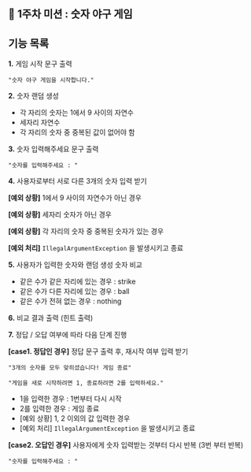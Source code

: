 ## :paperclip: 1주차 미션 : 숫자 야구 게임

## 기능 목록

**1.** 게임 시작 문구 출력

   `"숫자 야구 게임을 시작합니다."`

**2.** 숫자 랜덤 생성
- 각 자리의 숫자는 1에서 9 사이의 자연수
- 세자리 자연수
- 각 자리의 숫자 중 중복된 값이 없어야 함

**3.** 숫자 입력해주세요 문구 출력

   `"숫자를 입력해주세요 : "`

**4.** 사용자로부터 서로 다른 3개의 숫자 입력 받기

   **[예외 상황]** 1에서 9 사이의 자연수가 아닌 경우

   **[예외 상황]** 세자리 숫자가 아닌 경우

   **[예외 상황]** 각 자리의 숫자 중 중복된 숫자가 있는 경우

   **[예외 처리]** `IllegalArgumentException` 을 발생시키고 종료

**5.** 사용자가 입력한 숫자와 랜덤 생성 숫자 비교
- 같은 수가 같은 자리에 있는 경우 : strike
- 같은 수가 다른 자리에 있는 경우 : ball
- 같은 수가 전혀 없는 경우 : nothing

**6.** 비교 결과 출력 (힌트 출력)

**7.** 정답 / 오답 여부에 따라 다음 단계 진행

   **[case1. 정답인 경우]** 정답 문구 출력 후, 재시작 여부 입력 받기

   `"3개의 숫자를 모두 맞히셨습니다! 게임 종료"`

   `"게임을 새로 시작하려면 1, 종료하려면 2를 입력하세요."`

   - 1을 입력한 경우 : 1번부터 다시 시작
   - 2를 입력한 경우 : 게임 종료
   - [예외 상황] 1, 2 이외의 값 입력한 경우
   - [예외 처리] `IllegalArgumentException` 을 발생시키고 종료

   **[case2. 오답인 경우]** 사용자에게 숫자 입력받는 것부터 다시 반복 (3번 부터 반복)
   
   `"숫자를 입력해주세요 : "`
